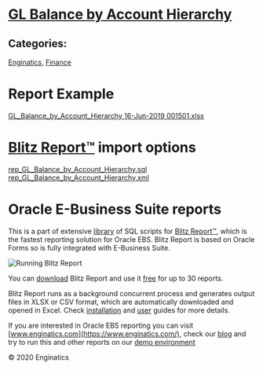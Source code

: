 # [GL Balance by Account Hierarchy](https://www.enginatics.com/reports/gl-balance-by-account-hierarchy/)
## Categories: 
[Enginatics](https://www.enginatics.com/library/?pg=1&category[]=Enginatics), [Finance](https://www.enginatics.com/library/?pg=1&category[]=Finance)
# Report Example
[GL_Balance_by_Account_Hierarchy 16-Jun-2019 001501.xlsx](https://www.enginatics.com/example/gl-balance-by-account-hierarchy/)
# [Blitz Report™](https://www.enginatics.com/blitz-report/) import options
[rep_GL_Balance_by_Account_Hierarchy.sql](https://www.enginatics.com/export/gl-balance-by-account-hierarchy/)\
[rep_GL_Balance_by_Account_Hierarchy.xml](https://www.enginatics.com/xml/gl-balance-by-account-hierarchy/)
# Oracle E-Business Suite reports

This is a part of extensive [library](https://www.enginatics.com/library/) of SQL scripts for [Blitz Report™](https://www.enginatics.com/blitz-report/), which is the fastest reporting solution for Oracle EBS. Blitz Report is based on Oracle Forms so is fully integrated with E-Business Suite. 

![Running Blitz Report](https://www.enginatics.com/wp-content/uploads/2018/01/Running-blitz-report.png) 

You can [download](https://www.enginatics.com/download/) Blitz Report and use it [free](https://www.enginatics.com/pricing/) for up to 30 reports. 

Blitz Report runs as a background concurrent process and generates output files in XLSX or CSV format, which are automatically downloaded and opened in Excel. Check [installation](https://www.enginatics.com/installation-guide/) and [user](https://www.enginatics.com/user-guide/) guides for more details.

If you are interested in Oracle EBS reporting you can visit [www.enginatics.com](https://www.enginatics.com/), check our [blog](https://www.enginatics.com/blog/) and try to run this and other reports on our [demo environment](http://demo.enginatics.com/)

© 2020 Enginatics